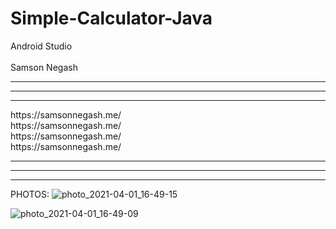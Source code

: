 # Simple-Calculator-Java

Android Studio <br/><br/>
Samson Negash  <br/> <hr/> <hr/>
<hr/>
https://samsonnegash.me/  <br/>
https://samsonnegash.me/ <br/>
https://samsonnegash.me/ <br/>
https://samsonnegash.me/ <br/>

<hr/>
<hr/>
<hr/>


PHOTOS:
![photo_2021-04-01_16-49-15](https://user-images.githubusercontent.com/56466940/113313424-e7598f00-9313-11eb-94c9-472052425fb5.jpg)

![photo_2021-04-01_16-49-09](https://user-images.githubusercontent.com/56466940/113313478-f4767e00-9313-11eb-8562-752285822825.jpg)

